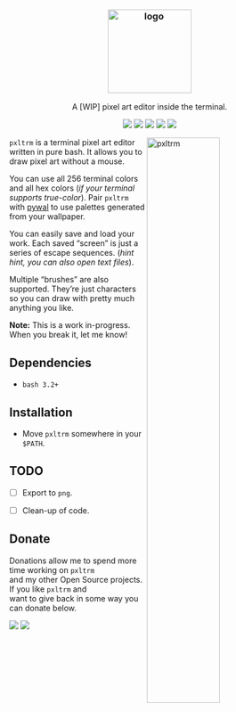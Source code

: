
<h3 align="center"><img src="https://i.imgur.com/wSBAGO8.png" alt="logo" height="150px"></h3>
<p align="center">A [WIP] pixel art editor inside the terminal.</p>

<p align="center">
<a href="https://discord.gg/BtnTPFF"><img
src="https://img.shields.io/discord/440354555197128704.svg"></a> <a
href="https://travis-ci.com/dylanaraps/pxltrm"><img
src="https://travis-ci.com/dylanaraps/pxltrm.svg?branch=master"></a> <a
href="./LICENSE.md"><img
src="https://img.shields.io/badge/license-MIT-blue.svg"></a>
<a href="https://www.patreon.com/dyla"><img
src="https://img.shields.io/badge/donate-patreon-yellow.svg"></a> <a
href="https://www.paypal.com/cgi-bin/webscr?cmd=_s-xclick&hosted_button_id=V7QNJNKS3WYVS"><img
src="https://img.shields.io/badge/donate-paypal-green.svg"></a> </p>

<img src="https://i.imgur.com/njPMM2m.png" alt="pxltrm" align="right"
width="51%">

`pxltrm` is a terminal pixel art editor written in pure bash. It allows
you to draw pixel art without a mouse.

You can use all 256 terminal colors and all hex colors (*if your terminal
supports true-color*). Pair `pxltrm` with
[pywal](https://github.com/dylanaraps/pywal) to use palettes generated
from your wallpaper.

You can easily save and load your work. Each saved “screen” is just a
series of escape sequences. (*hint hint, you can also open text
files*).

Multiple “brushes” are also supported. They’re just characters so you can
draw with pretty much anything you like.

**Note:** This is a work in-progress. When you break it, let me know!


## Dependencies

- `bash 3.2+`


## Installation

- Move `pxltrm` somewhere in your `$PATH`.


## TODO

- [ ] Export to `png`.
- [ ] Clean-up of code.


## Donate

Donations allow me to spend more time working on `pxltrm`<br>and my other
Open Source projects. If you like `pxltrm` and<br>want to give back in some
way you can donate below.

<a href="https://www.paypal.com/cgi-bin/webscr?cmd=_s-xclick&hosted_button_id=V7QNJNKS3WYVS"><img src="https://img.shields.io/badge/donate-paypal-green.svg"></a> <a href="https://www.patreon.com/dyla"><img src="https://img.shields.io/badge/donate-patreon-yellow.svg"></a>

